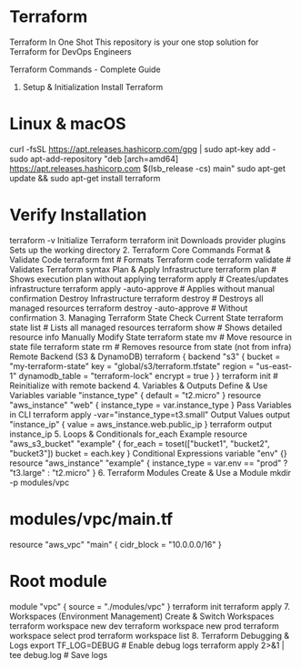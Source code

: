 # Terraform
Terraform In One Shot
This repository is your one stop solution for Terraform for DevOps Engineers

Terraform Commands - Complete Guide
1. Setup & Initialization
Install Terraform
# Linux & macOS
curl -fsSL https://apt.releases.hashicorp.com/gpg | sudo apt-key add -
sudo apt-add-repository "deb [arch=amd64] https://apt.releases.hashicorp.com $(lsb_release -cs) main"
sudo apt-get update && sudo apt-get install terraform

# Verify Installation
terraform -v
Initialize Terraform
terraform init
Downloads provider plugins
Sets up the working directory
2. Terraform Core Commands
Format & Validate Code
terraform fmt       # Formats Terraform code
terraform validate  # Validates Terraform syntax
Plan & Apply Infrastructure
terraform plan      # Shows execution plan without applying
terraform apply     # Creates/updates infrastructure
terraform apply -auto-approve  # Applies without manual confirmation
Destroy Infrastructure
terraform destroy  # Destroys all managed resources
terraform destroy -auto-approve  # Without confirmation
3. Managing Terraform State
Check Current State
terraform state list  # Lists all managed resources
terraform show        # Shows detailed resource info
Manually Modify State
terraform state mv <source> <destination>  # Move resource in state file
terraform state rm <resource>  # Removes resource from state (not from infra)
Remote Backend (S3 & DynamoDB)
terraform {
  backend "s3" {
    bucket         = "my-terraform-state"
    key            = "global/s3/terraform.tfstate"
    region         = "us-east-1"
    dynamodb_table = "terraform-lock"
    encrypt        = true
  }
}
terraform init  # Reinitialize with remote backend
4. Variables & Outputs
Define & Use Variables
variable "instance_type" {
  default = "t2.micro"
}
resource "aws_instance" "web" {
  instance_type = var.instance_type
}
Pass Variables in CLI
terraform apply -var="instance_type=t3.small"
Output Values
output "instance_ip" {
  value = aws_instance.web.public_ip
}
terraform output instance_ip
5. Loops & Conditionals
for_each Example
resource "aws_s3_bucket" "example" {
  for_each = toset(["bucket1", "bucket2", "bucket3"])
  bucket   = each.key
}
Conditional Expressions
variable "env" {}
resource "aws_instance" "example" {
  instance_type = var.env == "prod" ? "t3.large" : "t2.micro"
}
6. Terraform Modules
Create & Use a Module
mkdir -p modules/vpc
# modules/vpc/main.tf
resource "aws_vpc" "main" {
  cidr_block = "10.0.0.0/16"
}
# Root module
module "vpc" {
  source = "./modules/vpc"
}
terraform init
terraform apply
7. Workspaces (Environment Management)
Create & Switch Workspaces
terraform workspace new dev
terraform workspace new prod
terraform workspace select prod
terraform workspace list
8. Terraform Debugging & Logs
export TF_LOG=DEBUG  # Enable debug logs
terraform apply 2>&1 | tee debug.log  # Save logs
